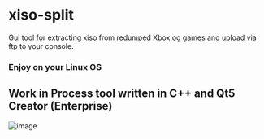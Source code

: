 # xiso-split
Gui tool for extracting xiso from redumped Xbox og games and upload via ftp to your console.


### Enjoy on your Linux OS


## Work in Process tool written in C++ and Qt5 Creator (Enterprise)

![image](https://github.com/user-attachments/assets/c3ef14ed-8455-41a4-90b7-9ad062542048)
